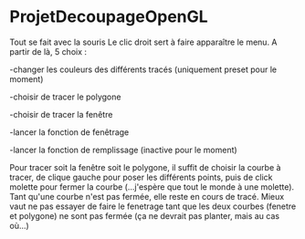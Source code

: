 ﻿# ProjetDecoupageOpenGL

Tout se fait avec la souris
Le clic droit sert à faire apparaître le menu. A partir de là, 5 choix : 

  -changer les couleurs des différents tracés (uniquement preset pour le moment)
  
  -choisir de tracer le polygone
  
  -choisir de tracer la fenêtre
  
  -lancer la fonction de fenêtrage
  
  -lancer la fonction de remplissage (inactive pour le moment)

Pour tracer soit la fenêtre soit le polygone, il suffit de choisir la courbe à tracer, de clique gauche pour poser les différents points, 
puis de click molette pour fermer la courbe (...j'espère que tout le monde à une molette). 
Tant qu'une courbe n'est pas fermée, elle reste en cours de tracé. 
Mieux vaut ne pas essayer de faire le fenetrage tant que les deux courbes (fenetre et polygone) ne sont pas fermée (ça ne devrait pas planter, mais au cas où...)
